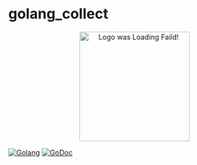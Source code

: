 # golang_collect
<div align=center><img width="220" height="220" alt="Logo was Loading Faild!" src="https://raw.githubusercontent.com/iGoogle-ink/gopay/main/logo.png"/></div>

[![Golang](https://img.shields.io/badge/golang-1.14+-brightgreen.svg)](https://golang.google.cn)
[![GoDoc](https://img.shields.io/badge/doc-go.dev-informational.svg)](https://pkg.go.dev/github.com/iGoogle-ink/gopay)
